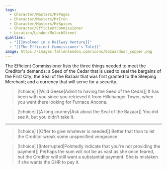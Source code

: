 ```yaml
---
tags:
  - Character/Masters/MrPages
  - Character/Masters/MrIron
  - Character/Masters/MrSpices
  - Character/EfficientCommissioner
  - Location/London/MolochStreet
qualties:
  - "[[Involved in a Railway Venture]]"
  - "[[The Efficient Commissioner's Tale]]"
image: https://images.fallenlondon.com/icons/bazaardoor_copper.png
---
```


The Efficient Commissioner lists the three things needed to meet the Creditor's demands: a Seed of the Cedar that is used to seal the bargains of the First City; the Seal of the Bazaar that was first granted to the Sleeping Merchant; and a currency that will serve for a security.


> [!choice] [[Wild Geese|Admit to having the Seed of the Cedar]]
> It has been with you since you retrieved it from Hillchanger Tower, when you went there looking for Furnace Ancona.

> [!choice] [[A long journey|Ask about the Seal of the Bazaar]]
> You did see it, but you didn't take it.

---

> [!choice] [[Offer to give whatever is needed]]
> Better that than to let the Creditor wreak some unspecified vengeance.

> [!choice] [[Interrupted|Pointedly indicate that you're not providing the payment]]
> Perhaps the sum will not be as vast as she once feared, but the Creditor will still want a substantial payment. She is mistaken if she wants the GHR to pay it.